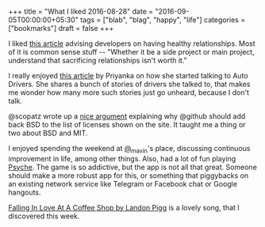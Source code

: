 +++
title = "What I liked 2016-08-28"
date = "2016-09-05T00:00:00+05:30"
tags = ["blab", "blag", "happy", "life"]
categories = ["bookmarks"]
draft = false
+++

I liked [this article](http://smo.nu/how-to-have-healthy-relationships-as-a-developer/) advising developers on having healthy relationships.  Most
of it is common sense stuff -- "Whether it be a side project or main project,
understand that sacrificing relationships isn't worth it."

I really enjoyed [this article](http://theladiesfinger.com/autorickshaw-rides/) by Priyanka on how she started talking to Auto
Drivers.  She shares a bunch of stories of drivers she talked to, that makes me
wonder how many more such stories just go unheard, because I don't talk.

@scopatz wrote up a [nice argument](https://github.com/github/choosealicense.com/issues/413#issuecomment-243598510) explaining why @github should add back BSD to
the list of licenses shown on the site.  It taught me a thing or two about BSD
and MIT.

I enjoyed spending the weekend at [@<sub>mavin</sub>](https://twitter.com/_mavin)'s place, discussing continuous
improvement in life, among other things.  Also, had a lot of fun playing
[Psyche](https://play.google.com/store/apps/details?id=com.wb.goog.ellen.psych&hl=en).  The game is so addictive, but the app is not all that great.  Someone
should make a more robust app for this, or something that piggybacks on an
existing network service like Telegram or Facebook chat or Google hangouts.

[Falling In Love At A Coffee Shop by Landon Pigg](https://www.youtube.com/watch?v=erywPdFfORE) is a lovely song, that I
discovered this week.
